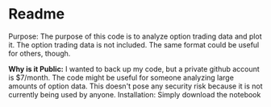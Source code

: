 # Readme
Purpose: The purpose of this code is to analyze option trading data and plot it. The option trading data is not included. The same format could be useful for others, though. 

<b>Why is it Public:</b> I wanted to back up my code, but a private github account is $7/month. The code might be useful for someone analyzing large amounts of option data. This doesn't pose any security risk because it is not currently being used by anyone. 
Installation: Simply download the notebook
